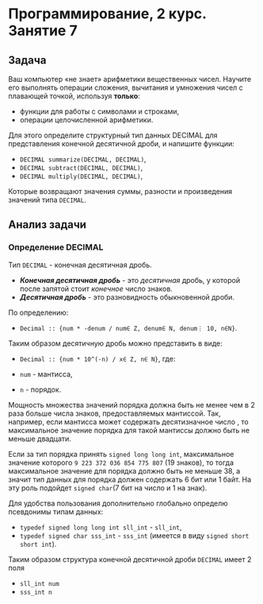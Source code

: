 # Программирование, 2 курс. Занятие 7 #

## Задача ##

Ваш компьютер «не знает» арифметики вещественных чисел. Научите его выполнять операции сложения,
вычитания и умножения чисел с плавающей точкой, используя **только**:

- функции для работы с символами и строками,
- операции целочисленной арифметики.

Для этого определите структурный тип данных DECIMAL для представления конечной десятичной дроби, 
и напишите функции:

- `DECIMAL summarize(DECIMAL, DECIMAL)`,
- `DECIMAL subtract(DECIMAL, DECIMAL)`,
- `DECIMAL multiply(DECIMAL, DECIMAL)`,

Которые возвращают значения суммы, разности и произведения значений типа `DECIMAL`.

## Анализ задачи ##

### Определение DECIMAL ###

Тип `DECIMAL` - конечная десятичная дробь. 

- ***Конечная десятичная дробь*** - это *десятичная* дробь, у которой после запятой стоит *конечное* число знаков.
- ***Десятичная дробь*** - это разновидность обыкновенной дроби.

По определению: 

- `Decimal :: {num * -denum / num∈ Z, denum∈ N, denum⋮ 10, n∈N}`.

Таким образом десятичную дробь можно представить в виде: 

- `Decimal :: {num * 10^(-n) / x∈ Z, n∈ N}`, где:

- `num` - мантисса,
- `n` - порядок.

Мощность множества значений порядка должна быть не менее чем в 2 раза больше числа знаков,
предоставляемых мантиссой. Так, например, если мантисса может содержать десятизначное число
, то максимальное значение порядка для такой мантиссы должно быть не меньше двадцати.

Если за тип порядка принять `signed long long int`, максимальное значение которого 
`9 223 372 036 854 775 807` (19 знаков), то тогда максимальное значение для порядка должно 
быть не меньше 38, а значит тип данных для порядка должен содержать 6 бит или 1 байт. На 
эту роль подойдет `signed char`(7 бит на число и 1 на знак).

Для удобства пользования дополнительно глобально определю псевдонимы типам данных:

- `typedef signed long long int sll_int` - `sll_int`,
- `typedef signed char sss_int` - `sss_int` (имеется в виду `signed short short int`).

Таким образом структура конечной десятичной дроби `DECIMAL` имеет 2 поля

- `sll_int num`
- `sss_int n`

